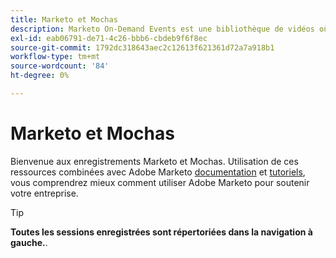 ```yaml
---
title: Marketo et Mochas
description: Marketo On-Demand Events est une bibliothèque de vidéos où experts et pairs partagent leurs réflexions et idées sur la manière d’utiliser au mieux Adobe Marketo.
exl-id: eab06791-de71-4c26-bbb6-cbdeb9f6f8ec
source-git-commit: 1792dc318643aec2c12613f621361d72a7a918b1
workflow-type: tm+mt
source-wordcount: '84'
ht-degree: 0%

---
```


# Marketo et Mochas

Bienvenue aux enregistrements Marketo et Mochas. Utilisation de ces ressources combinées avec Adobe Marketo [documentation](https://experienceleague.adobe.com/docs/marketo-engage.html) et [tutoriels](https://experienceleague.adobe.com/docs/marketo-learn/tutorials/overview.html), vous comprendrez mieux comment utiliser Adobe Marketo pour soutenir votre entreprise.

>[!TIP]
>
>**Toutes les sessions enregistrées sont répertoriées dans la navigation à gauche.**.
